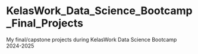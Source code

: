 # KelasWork_Data_Science_Bootcamp_Final_Projects
My final/capstone projects during KelasWork Data Science Bootcamp 2024-2025
